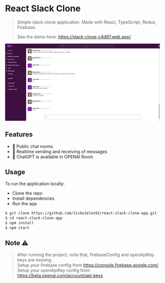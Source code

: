 # React Slack Clone

> Simple slack-clone application. Made with React, TypeScript, Redux, Firebase.

> See the demo here: https://slack-clone-c4d97.web.app/

![Image](./src/resources/demo.png)


## Features

* 📝 Public chat rooms
* 📡 Realtime sending and receiving of messages
* 🤖 ChatGPT is available in OPENAI Room

## Usage

To run the application locally: 
 * Clone the repo
 * Install dependencies
 * Run the app

```
$ git clone https://github.com/JivkoJelev91/react-slack-clone-app.git
$ cd react-slack-clone-app
$ npm install
$ npm start
```

## Note :warning: 

> After running the project, note that, firebaseConfig and openApiKey keys are missing. <br />
> Setup your firebase config from https://console.firebase.google.com/ <br />
> Setup your openApiKey config from https://beta.openai.com/account/api-keys <br />
